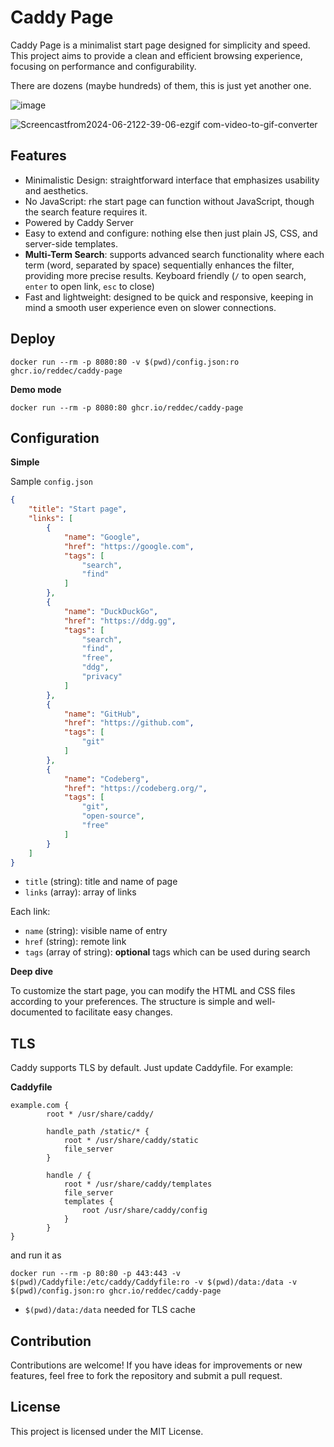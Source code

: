 # Caddy Page

Caddy Page is a minimalist start page designed for simplicity and speed. This project aims to provide a clean and efficient browsing experience, focusing on performance and configurability.

There are dozens (maybe hundreds) of them, this is just yet another one.

![image](https://github.com/reddec/caddy-page/assets/6597086/3b3090a1-608c-4088-ba44-3b49b462c097)

![Screencastfrom2024-06-2122-39-06-ezgif com-video-to-gif-converter](https://github.com/reddec/caddy-page/assets/6597086/513c1c27-024a-455b-9d80-ee7bded69011)

## Features

* Minimalistic Design: straightforward interface that emphasizes usability and aesthetics.
* No JavaScript: rhe start page can function without JavaScript, though the search feature requires it.
* Powered by Caddy Server
* Easy to extend and configure: nothing else then just plain JS, CSS, and server-side templates.
* **Multi-Term Search**: supports advanced search functionality where each term (word, separated by space) sequentially enhances the filter, providing more precise results. Keyboard friendly (`/` to open search, `enter` to open link, `esc` to close)
* Fast and lightweight: designed to be quick and responsive, keeping in mind a smooth user experience even on slower connections.

## Deploy

    docker run --rm -p 8080:80 -v $(pwd)/config.json:ro ghcr.io/reddec/caddy-page


__Demo mode__

    docker run --rm -p 8080:80 ghcr.io/reddec/caddy-page

## Configuration

**Simple**

Sample `config.json`

```json
{
    "title": "Start page",
    "links": [
        {
            "name": "Google",
            "href": "https://google.com",
            "tags": [
                "search",
                "find"
            ]
        },
        {
            "name": "DuckDuckGo",
            "href": "https://ddg.gg",
            "tags": [
                "search",
                "find",
                "free",
                "ddg",
                "privacy"
            ]
        },
        {
            "name": "GitHub",
            "href": "https://github.com",
            "tags": [
                "git"
            ]
        },
        {
            "name": "Codeberg",
            "href": "https://codeberg.org/",
            "tags": [
                "git",
                "open-source",
                "free"
            ]
        }
    ]
}
```

- `title` (string): title and name of page
- `links` (array): array of links

Each link:

- `name` (string): visible name of entry
- `href` (string): remote link
- `tags` (array of string): **optional** tags which can be used during search


**Deep dive**

To customize the start page, you can modify the HTML and CSS files according to your preferences. The structure is simple and well-documented to facilitate easy changes.

## TLS

Caddy supports TLS by default. Just update Caddyfile. For example:


**Caddyfile**
```
example.com {
        root * /usr/share/caddy/

        handle_path /static/* {
            root * /usr/share/caddy/static
            file_server
        }

        handle / {
            root * /usr/share/caddy/templates
            file_server
            templates {
                root /usr/share/caddy/config
            }
        }
}
```

and run it as


    docker run --rm -p 80:80 -p 443:443 -v $(pwd)/Caddyfile:/etc/caddy/Caddyfile:ro -v $(pwd)/data:/data -v $(pwd)/config.json:ro ghcr.io/reddec/caddy-page


- `$(pwd)/data:/data` needed for TLS cache

## Contribution

Contributions are welcome! If you have ideas for improvements or new features, feel free to fork the repository and submit a pull request.

## License

This project is licensed under the MIT License.